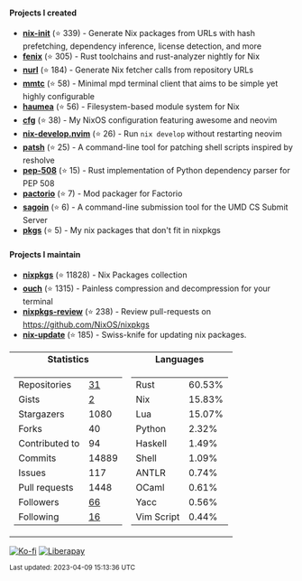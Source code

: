 #### Projects I created

- [**nix-init**](https://github.com/nix-community/nix-init) (⭐ 339) - Generate Nix packages from URLs with hash prefetching, dependency inference, license detection, and more
- [**fenix**](https://github.com/nix-community/fenix) (⭐ 305) - Rust toolchains and rust-analyzer nightly for Nix
- [**nurl**](https://github.com/nix-community/nurl) (⭐ 184) - Generate Nix fetcher calls from repository URLs
- [**mmtc**](https://github.com/figsoda/mmtc) (⭐ 58) - Minimal mpd terminal client that aims to be simple yet highly configurable
- [**haumea**](https://github.com/nix-community/haumea) (⭐ 56) - Filesystem-based module system for Nix
- [**cfg**](https://github.com/figsoda/cfg) (⭐ 38) - My NixOS configuration featuring awesome and neovim
- [**nix-develop.nvim**](https://github.com/figsoda/nix-develop.nvim) (⭐ 26) - Run `nix develop` without restarting neovim
- [**patsh**](https://github.com/nix-community/patsh) (⭐ 25) - A command-line tool for patching shell scripts inspired by resholve
- [**pep-508**](https://github.com/figsoda/pep-508) (⭐ 15) - Rust implementation of Python dependency parser for PEP 508
- [**pactorio**](https://github.com/figsoda/pactorio) (⭐ 7) - Mod packager for Factorio
- [**sagoin**](https://github.com/figsoda/sagoin) (⭐ 6) - A command-line submission tool for the UMD CS Submit Server
- [**pkgs**](https://github.com/figsoda/pkgs) (⭐ 5) - My nix packages that don't fit in nixpkgs

#### Projects I maintain

- [**nixpkgs**](https://github.com/nixos/nixpkgs) (⭐ 11828) - Nix Packages collection
- [**ouch**](https://github.com/ouch-org/ouch) (⭐ 1315) - Painless compression and decompression for your terminal
- [**nixpkgs-review**](https://github.com/mic92/nixpkgs-review) (⭐ 238) - Review pull-requests on https://github.com/NixOS/nixpkgs
- [**nix-update**](https://github.com/mic92/nix-update) (⭐ 185) - Swiss-knife for updating nix packages.

<table>
  <tr align="center">
    <td><b>Statistics</b></td>
    <td><b>Languages</b></td>
  </tr>
  <tr valign="top">
    <td><table>
      <tr>
        <td>Repositories</td>
        <td><a href="https://github.com/figsoda?tab=repositories">
          31
        </a></td>
      </tr>
      <tr>
        <td>Gists</td>
        <td><a href="https://gist.github.com/figsoda">
          2
        </a></td>
      </tr>
      <tr>
        <td>Stargazers</td>
        <td>1080</td>
      </tr>
      <tr>
        <td>Forks</td>
        <td>40</td>
      </tr>
      <tr>
        <td>Contributed to</td>
        <td>94</td>
      </tr>
      <tr>
        <td>Commits</td>
        <td>14889</td>
      </tr>
      <tr>
        <td>Issues</td>
        <td>117</td>
      </tr>
      <tr>
        <td>Pull requests</td>
        <td>1448</td>
      </tr>
      <tr>
        <td>Followers</td>
        <td><a href="https://github.com/figsoda?tab=followers">
          66
        </a></td>
      </tr>
      <tr>
        <td>Following</td>
        <td><a href="https://github.com/figsoda?tab=following">
          16
        </a></td>
      </tr>
    </table></td>
    <td><table><tr><td>Rust</td><td>60.53%</td></tr><tr><td>Nix</td><td>15.83%</td></tr><tr><td>Lua</td><td>15.07%</td></tr><tr><td>Python</td><td>2.32%</td></tr><tr><td>Haskell</td><td>1.49%</td></tr><tr><td>Shell</td><td>1.09%</td></tr><tr><td>ANTLR</td><td>0.74%</td></tr><tr><td>OCaml</td><td>0.61%</td></tr><tr><td>Yacc</td><td>0.56%</td></tr><tr><td>Vim Script</td><td>0.44%</td></tr></table></td>
  </tr>
</table>

[![Ko-fi](https://img.shields.io/badge/Ko--fi-figsoda-ff5e5b?style=flat-square&logo=ko-fi)](https://ko-fi.com/figsoda)
[![Liberapay](https://img.shields.io/badge/Liberapay-figsoda-f6c915?style=flat-square&logo=liberapay)](https://liberapay.com/figsoda)

<sub>Last updated: 2023-04-09 15:13:36 UTC</sub>
